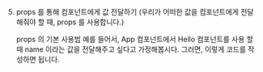 5. props 를 통해 컴포넌트에게 값 전달하기
   (우리가 어떠한 값을 컴포넌트에게 전달해줘야 할 때, props 를 사용합니다.)

    props 의 기본 사용법
    예를 들어서, App 컴포넌트에서 Hello 컴포넌트를 사용 할 때 name 이라는 값을 전달해주고 싶다고 가정해봅시다. 그러면, 이렇게 코드를 작성하면 됩니다.